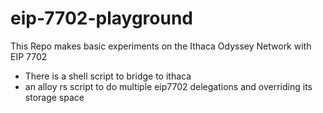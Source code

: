 # eip-7702-playground
This Repo makes basic experiments on the Ithaca Odyssey Network with EIP 7702
- There is a shell script to bridge to ithaca
- an alloy rs script to do multiple eip7702 delegations and overriding its storage space
